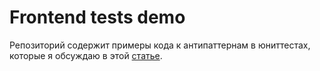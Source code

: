 # Frontend tests demo

Репозиторий содержит примеры кода к антипаттернам в юниттестах, которые я обсуждаю в этой [статье](https://mgorbatyuk.dev/blog/development/2023-03-04-unit-testing-anti-patterns/).
